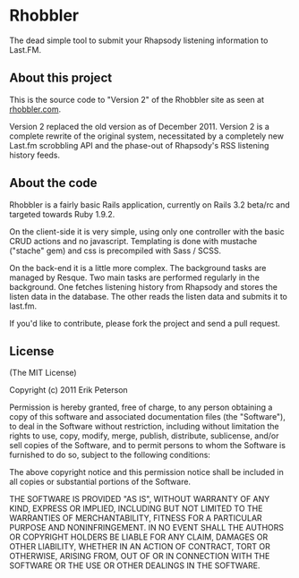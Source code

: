 # Rhobbler

The dead simple tool to submit your Rhapsody listening information to Last.FM.

## About this project

This is the source code to "Version 2" of the Rhobbler site as seen at [rhobbler.com](http://rhobbler.com).

Version 2 replaced the old version as of December 2011. Version 2 is a
complete rewrite of the original system, necessitated by a completely
new Last.fm scrobbling API and the phase-out of Rhapsody's RSS listening
history feeds.

## About the code

Rhobbler is a fairly basic Rails application, currently on Rails 3.2
beta/rc and targeted towards Ruby 1.9.2.

On the client-side it is very simple, using only one controller
with the basic CRUD actions and no javascript. Templating is done with
mustache ("stache" gem) and css is precompiled with Sass / SCSS.

On the back-end it is a little more complex. The background tasks are
managed by Resque. Two main tasks are performed regularly in the
background. One fetches listening history from Rhapsody and stores the
listen data in the database. The other reads the listen data and submits
it to last.fm.

If you'd like to contribute, please fork the project and send a pull
request.

## License

(The MIT License)

Copyright (c) 2011 Erik Peterson

Permission is hereby granted, free of charge, to any person obtaining a copy of 
this software and associated documentation files (the "Software"), to deal in 
the Software without restriction, including without limitation the rights to 
use, copy, modify, merge, publish, distribute, sublicense, and/or sell copies of 
the Software, and to permit persons to whom the Software is furnished to do so, 
subject to the following conditions:

The above copyright notice and this permission notice shall be included in all 
copies or substantial portions of the Software.

THE SOFTWARE IS PROVIDED "AS IS", WITHOUT WARRANTY OF ANY KIND, EXPRESS OR 
IMPLIED, INCLUDING BUT NOT LIMITED TO THE WARRANTIES OF MERCHANTABILITY, FITNESS 
FOR A PARTICULAR PURPOSE AND NONINFRINGEMENT. IN NO EVENT SHALL THE AUTHORS OR 
COPYRIGHT HOLDERS BE LIABLE FOR ANY CLAIM, DAMAGES OR OTHER LIABILITY, WHETHER 
IN AN ACTION OF CONTRACT, TORT OR OTHERWISE, ARISING FROM, OUT OF OR IN 
CONNECTION WITH THE SOFTWARE OR THE USE OR OTHER DEALINGS IN THE SOFTWARE.

